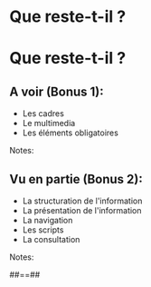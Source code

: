 <!-- .slide: -->

# Que reste-t-il ?

<!-- .slide: -->

# Que reste-t-il ?

## A voir (Bonus 1):

* Les cadres
* Le multimedia
* Les éléments obligatoires

Notes:

## Vu en partie (Bonus 2):

* La structuration de l'information
* La présentation de l'information 
* La navigation
* Les scripts
* La consultation 

Notes:

##==##